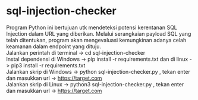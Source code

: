 # sql-injection-checker
Program Python ini bertujuan utk mendeteksi potensi kerentanan SQL Injection dalam URL yang diberikan. Melalui serangkaian payload SQL yang telah ditentukan, program akan mengevaluasi kemungkinan adanya celah keamanan dalam endpoint yang dituju. <br>
Jalankan perintah di terminal -> cd sql-injection-checker <br>
Instal dependensi di Windows -> pip install -r requirements.txt     dan di linux -> pip3 install -r requirements.txt  <br>
Jalankan skrip di Windows -> python sql-injection-checker.py , tekan enter dan masukkan url -> https://target.com <br>
Jalankan skrip di Linux -> python3 sql-injection-checker.py , tekan enter dan masukkan url -> https://target.com <br>
